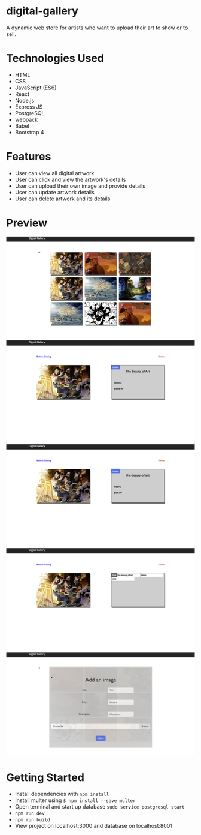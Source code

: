 # digital-gallery
A dynamic web store for artists who want to upload their art to show or to sell.

# Technologies Used
- HTML
- CSS
- JavaScript (ES6)
- React
- Node.js
- Express JS
- PostgreSQL
- webpack
- Babel
- Bootstrap 4

# Features
- User can view all digital artwork
- User can click and view the artwork's details
- User can upload their own image and provide details
- User can update artwork details
- User can delete artwork and its details

# Preview
![alt text](https://github.com/jachiu555/digital-gallery/blob/main/server/public/images/Digital%20Gallery%20Screenshot1.png)
![alt text](https://github.com/jachiu555/digital-gallery/blob/main/server/public/images/Digital%20Gallery%20Screenshot2.png)
![alt text](https://github.com/jachiu555/digital-gallery/blob/main/server/public/images/Digital%20Gallery%20Screenshot3.png)
![alt text](https://github.com/jachiu555/digital-gallery/blob/main/server/public/images/Digital%20Gallery%20Screenshot4.png)
![alt text](https://github.com/jachiu555/digital-gallery/blob/main/server/public/images/Digital%20Gallery%20Screenshot5.png)

# Getting Started
- Install dependencies with `npm install`
- Install multer using `$ npm install --save multer`
- Open terminal and start up database `sudo service postgresql start`
- `npm run dev` 
- `npm run build`
- View project on localhost:3000 and database on localhost:8001
